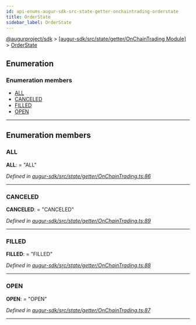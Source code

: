 ```yaml
---
id: api-enums-augur-sdk-src-state-getter-onchaintrading-orderstate
title: OrderState
sidebar_label: OrderState
---
```


[@augurproject/sdk](api-readme.md) > [[augur-sdk/src/state/getter/OnChainTrading Module]](api-modules-augur-sdk-src-state-getter-onchaintrading-module.md) > [OrderState](api-enums-augur-sdk-src-state-getter-onchaintrading-orderstate.md)

## Enumeration

### Enumeration members

* [ALL](api-enums-augur-sdk-src-state-getter-onchaintrading-orderstate.md#all)
* [CANCELED](api-enums-augur-sdk-src-state-getter-onchaintrading-orderstate.md#canceled)
* [FILLED](api-enums-augur-sdk-src-state-getter-onchaintrading-orderstate.md#filled)
* [OPEN](api-enums-augur-sdk-src-state-getter-onchaintrading-orderstate.md#open)

---

## Enumeration members

<a id="all"></a>

###  ALL

**ALL**:  = "ALL"

*Defined in [augur-sdk/src/state/getter/OnChainTrading.ts:86](https://github.com/AugurProject/augur/blob/3727cd4ec9/packages/augur-sdk/src/state/getter/OnChainTrading.ts#L86)*

___
<a id="canceled"></a>

###  CANCELED

**CANCELED**:  = "CANCELED"

*Defined in [augur-sdk/src/state/getter/OnChainTrading.ts:89](https://github.com/AugurProject/augur/blob/3727cd4ec9/packages/augur-sdk/src/state/getter/OnChainTrading.ts#L89)*

___
<a id="filled"></a>

###  FILLED

**FILLED**:  = "FILLED"

*Defined in [augur-sdk/src/state/getter/OnChainTrading.ts:88](https://github.com/AugurProject/augur/blob/3727cd4ec9/packages/augur-sdk/src/state/getter/OnChainTrading.ts#L88)*

___
<a id="open"></a>

###  OPEN

**OPEN**:  = "OPEN"

*Defined in [augur-sdk/src/state/getter/OnChainTrading.ts:87](https://github.com/AugurProject/augur/blob/3727cd4ec9/packages/augur-sdk/src/state/getter/OnChainTrading.ts#L87)*

___

